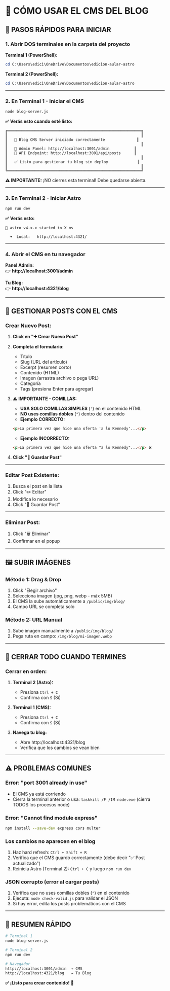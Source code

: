 # 🎨 CÓMO USAR EL CMS DEL BLOG

## 🚀 PASOS RÁPIDOS PARA INICIAR

### **1. Abrir DOS terminales en la carpeta del proyecto**

**Terminal 1 (PowerShell):**
```powershell
cd C:\Users\edici\OneDrive\Documentos\edicion-aular-astro
```

**Terminal 2 (PowerShell):**
```powershell
cd C:\Users\edici\OneDrive\Documentos\edicion-aular-astro
```

---

### **2. En Terminal 1 - Iniciar el CMS**

```bash
node blog-server.js
```

**✅ Verás esto cuando esté listo:**
```
╔═══════════════════════════════════════════════════════════╗
║                                                           ║
║   🚀 Blog CMS Server iniciado correctamente              ║
║                                                           ║
║   📝 Admin Panel: http://localhost:3001/admin           ║
║   🔗 API Endpoint: http://localhost:3001/api/posts      ║
║                                                           ║
║   ✅ Listo para gestionar tu blog sin deploy             ║
║                                                           ║
╚═══════════════════════════════════════════════════════════╝
```

**⚠️ IMPORTANTE:** ¡NO cierres esta terminal! Debe quedarse abierta.

---

### **3. En Terminal 2 - Iniciar Astro**

```bash
npm run dev
```

**✅ Verás esto:**
```
🚀 astro v4.x.x started in X ms

  ➜  Local:   http://localhost:4321/
```

---

### **4. Abrir el CMS en tu navegador**

**Panel Admin:**  
👉 **http://localhost:3001/admin**

**Tu Blog:**  
👉 **http://localhost:4321/blog**

---

## 📝 GESTIONAR POSTS CON EL CMS

### **Crear Nuevo Post:**

1. **Click en "➕ Crear Nuevo Post"**
2. **Completa el formulario:**
   - Título
   - Slug (URL del artículo)
   - Excerpt (resumen corto)
   - Contenido (HTML)
   - Imagen (arrastra archivo o pega URL)
   - Categoría
   - Tags (presiona Enter para agregar)

3. **⚠️ IMPORTANTE - COMILLAS:**
   - **USA SOLO COMILLAS SIMPLES** (`'`) en el contenido HTML
   - **NO uses comillas dobles** (`"`) dentro del contenido
   - **Ejemplo CORRECTO:**
   ```html
   <p>La primera vez que hice una oferta 'a lo Kennedy'...</p>
   ```
   - **Ejemplo INCORRECTO:**
   ```html
   <p>La primera vez que hice una oferta "a lo Kennedy"...</p> ❌
   ```

4. **Click "💾 Guardar Post"**

---

### **Editar Post Existente:**

1. Busca el post en la lista
2. Click "✏️ Editar"
3. Modifica lo necesario
4. Click "💾 Guardar Post"

---

### **Eliminar Post:**

1. Click "🗑️ Eliminar"
2. Confirmar en el popup

---

## 🖼️ SUBIR IMÁGENES

### **Método 1: Drag & Drop**
1. Click "Elegir archivo"
2. Selecciona imagen (jpg, png, webp - máx 5MB)
3. El CMS la sube automáticamente a `/public/img/blog/`
4. Campo URL se completa solo

### **Método 2: URL Manual**
1. Sube imagen manualmente a `/public/img/blog/`
2. Pega ruta en campo: `/img/blog/mi-imagen.webp`

---

## 🛑 CERRAR TODO CUANDO TERMINES

### **Cerrar en orden:**

1. **Terminal 2 (Astro):**
   - Presiona `Ctrl + C`
   - Confirma con `S` (Sí)

2. **Terminal 1 (CMS):**
   - Presiona `Ctrl + C`
   - Confirma con `S` (Sí)

3. **Navega tu blog:**
   - Abre http://localhost:4321/blog
   - Verifica que los cambios se vean bien

---

## ⚠️ PROBLEMAS COMUNES

### **Error: "port 3001 already in use"**
- El CMS ya está corriendo
- Cierra la terminal anterior o usa: `taskkill /F /IM node.exe` (cierra TODOS los procesos node)

### **Error: "Cannot find module express"**
```bash
npm install --save-dev express cors multer
```

### **Los cambios no aparecen en el blog**
1. Haz hard refresh: `Ctrl + Shift + R`
2. Verifica que el CMS guardó correctamente (debe decir "✅ Post actualizado")
3. Reinicia Astro (Terminal 2): `Ctrl + C` y luego `npm run dev`

### **JSON corrupto (error al cargar posts)**
1. Verifica que no uses comillas dobles (`"`) en el contenido
2. Ejecuta: `node check-valid.js` para validar el JSON
3. Si hay error, edita los posts problemáticos con el CMS

---

## 🎯 RESUMEN RÁPIDO

```bash
# Terminal 1
node blog-server.js

# Terminal 2  
npm run dev

# Navegador
http://localhost:3001/admin  → CMS
http://localhost:4321/blog   → Tu Blog
```

**✅ ¡Listo para crear contenido!** 🎨

